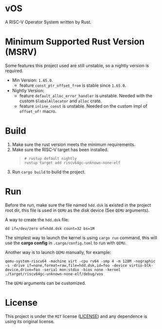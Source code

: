 # vOS
A RISC-V Operator System written by Rust.

# Minimum Supported Rust Version (MSRV)
Some features this project used are still unstable, so a nightly version is required.

- Min Version: `1.65.0`.
  * feature `const_ptr_offset_from` is stable since `1.65.0`.
- Nightly Version:
  * feature `default_alloc_error_handler` is unstable. Needed with the custom `GlobalAllocator` and `alloc` crate.
  * feature `inline_const` is unstable. Needed on the custom impl of `offset_of!` macro.

# Build
1. Make sure the rust version meets the minimum requirements.
2. Make sure the RISC-V target has been installed.
   > ```shell
   > # rustup default nightly
   > rustup target add riscv64gc-unknown-none-elf
   > ```
3. Run `cargo build` to build the project.

# Run
Before the run, make sure the file named `hdd.dsk` is existed in the project root dir, this file is used in `QEMU` as the disk device (See `QEMU` arguments).

A way to create the `hdd.dsk` file:

```shell
dd if=/dev/zero of=hdd.dsk count=32 bs=1M
```

The simplest way to launch the kernel is using `cargo run` command, this will use the **cargo config** in `.cargo/config.toml` to run with `QEMU`.

Another way is to launch `QEMU` manually, for example:

```shell
qemu-system-riscv64 -machine virt -cpu rv64 -smp 4 -m 128M -nographic -s -drive if=none,format=raw,file=hdd.dsk,id=foo -device virtio-blk-device,drive=foo -serial mon:stdio -bios none -kernel ./target/riscv64gc-unknown-none-elf/debug/vos
```

The `QEMU` arguments can be customized.

# License
This project is under the `MIT` license ([LICENSE](./LICENSE)) and any dependence is using its original license.
